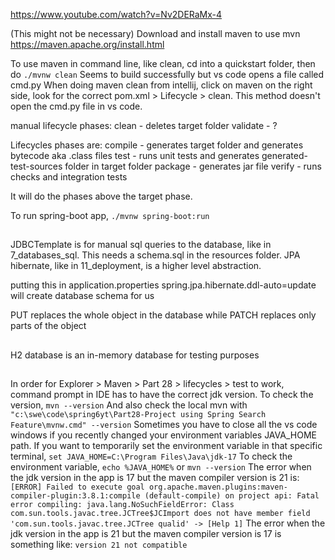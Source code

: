 https://www.youtube.com/watch?v=Nv2DERaMx-4

(This might not be necessary) Download and install maven to use mvn
https://maven.apache.org/install.html

To use maven in command line, like clean, cd into a quickstart folder, then do 
    `./mvnw clean`
Seems to build successfully but vs code opens a file called cmd.py
When doing maven clean from intellij, click on maven on the right side, look for the correct pom.xml > Lifecycle > clean. This method doesn't open the cmd.py file in vs code.

manual lifecycle phases:
clean - deletes target folder
validate - ?

Lifecycles phases are:
compile - generates target folder and generates bytecode aka .class files
test - runs unit tests and generates generated-test-sources folder in target folder
package - generates jar file
verify - runs checks and integration tests

It will do the phases above the target phase.

To run spring-boot app,
    `./mvnw spring-boot:run`


##
JDBCTemplate is for manual sql queries to the database, like in 7_databases_sql. This needs a schema.sql in the resources folder. JPA hibernate, like in 11_deployment, is a higher level abstraction.

putting this in application.properties spring.jpa.hibernate.ddl-auto=update will create database schema for us

PUT replaces the whole object in the database while PATCH replaces only parts of the object

##
H2 database is an in-memory database for testing purposes

## 
In order for Explorer > Maven > Part 28 > lifecycles > test to work, command prompt in IDE has to have the correct jdk version. To check the version, 
`mvn --version`
And also check the local mvn with
`"c:\swe\code\spring6yt\Part28-Project using Spring Search Feature\mvnw.cmd" --version`
Sometimes you have to close all the vs code windows if you recently changed your environment variables JAVA_HOME path.
If you want to temporarily set the environment variable in that specific terminal, 
`set JAVA_HOME=C:\Program Files\Java\jdk-17`
To check the environment variable,
`echo %JAVA_HOME%`
or
`mvn --version`
The error when the jdk version in the app is 17 but the maven compiler version is 21 is:
`[ERROR] Failed to execute goal org.apache.maven.plugins:maven-compiler-plugin:3.8.1:compile (default-compile) on project api: Fatal error compiling: java.lang.NoSuchFieldError: Class com.sun.tools.javac.tree.JCTree$JCImport does not have member field 'com.sun.tools.javac.tree.JCTree qualid' -> [Help 1]`
The error when the jdk version in the app is 21 but the maven compiler version is 17 is something like:
`version 21 not compatible`
